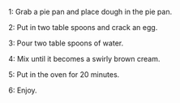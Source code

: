 1: Grab a pie pan and place dough in the pie pan. 

2: Put in two table spoons and crack an egg. 

3: Pour two table spoons of water. 

4: Mix until it becomes a swirly brown cream. 

5: Put in the oven for 20 minutes. 

6: Enjoy. 